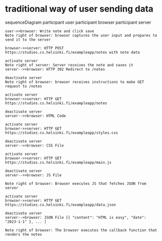 #  traditional way of user sending data
sequenceDiagram
    participant user
    participant browser
    participant server

    user->>browser: Write note and click save
    Note right of browser: browser captures the user input and prepares to send it to the server

    browser->>server: HTTP POST https://studies.cs.helsinki.fi/exampleapp/notes with note data

    activate server
    Note right of server: Server receives the note and saves it
    server-->>browser: HTTP 302 Redirect to /notes

    deactivate server
    Note right of browser: browser receives instructions to make GET request to /notes

    activate server
    browser->>server: HTTP GET https://studies.cs.helsinki.fi/exampleapp/notes

    deactivate server
    server-->>browser: HTML Code

    activate server
    browser->>server: HTTP GET https://studies.cs.helsinki.fi/exampleapp/styles.css

    deactivate server
    server-->>browser: CSS File

    activate server
    browser->>server: HTTP GET https://studies.cs.helsinki.fi/exampleapp/main.js

    deactivate server
    server-->>browser: JS File

    Note right of browser: Browser executes JS that fetches JSON from server

    activate server
    browser->>server: HTTP GET https://studies.cs.helsinki.fi/exampleapp/data.json

    deactivate server
    server-->browser: JSON File [{ "content": "HTML is easy", "date": "2023-1-1" }, ... ]

    Note right of browser: The browser executes the callback function that renders the notes

